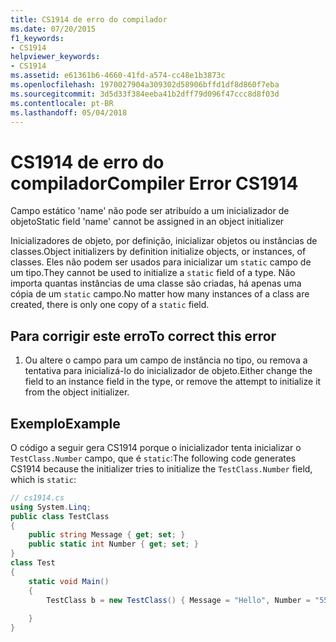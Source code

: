 ```yaml
---
title: CS1914 de erro do compilador
ms.date: 07/20/2015
f1_keywords:
- CS1914
helpviewer_keywords:
- CS1914
ms.assetid: e61361b6-4660-41fd-a574-cc48e1b3873c
ms.openlocfilehash: 1970027904a309302d58906bffd1df8d860f7eba
ms.sourcegitcommit: 3d5d33f384eeba41b2dff79d096f47ccc8d8f03d
ms.contentlocale: pt-BR
ms.lasthandoff: 05/04/2018
---
```

# <a name="compiler-error-cs1914"></a><span data-ttu-id="0b606-102">CS1914 de erro do compilador</span><span class="sxs-lookup"><span data-stu-id="0b606-102">Compiler Error CS1914</span></span>
<span data-ttu-id="0b606-103">Campo estático 'name' não pode ser atribuído a um inicializador de objeto</span><span class="sxs-lookup"><span data-stu-id="0b606-103">Static field 'name' cannot be assigned in an object initializer</span></span>  
  
 <span data-ttu-id="0b606-104">Inicializadores de objeto, por definição, inicializar objetos ou instâncias de classes.</span><span class="sxs-lookup"><span data-stu-id="0b606-104">Object initializers by definition initialize objects, or instances, of classes.</span></span> <span data-ttu-id="0b606-105">Eles não podem ser usados para inicializar um `static` campo de um tipo.</span><span class="sxs-lookup"><span data-stu-id="0b606-105">They cannot be used to initialize a `static` field of a type.</span></span> <span data-ttu-id="0b606-106">Não importa quantas instâncias de uma classe são criadas, há apenas uma cópia de um `static` campo.</span><span class="sxs-lookup"><span data-stu-id="0b606-106">No matter how many instances of a class are created, there is only one copy of a `static` field.</span></span>  
  
## <a name="to-correct-this-error"></a><span data-ttu-id="0b606-107">Para corrigir este erro</span><span class="sxs-lookup"><span data-stu-id="0b606-107">To correct this error</span></span>  
  
1.  <span data-ttu-id="0b606-108">Ou altere o campo para um campo de instância no tipo, ou remova a tentativa para inicializá-lo do inicializador de objeto.</span><span class="sxs-lookup"><span data-stu-id="0b606-108">Either change the field to an instance field in the type, or remove the attempt to initialize it from the object initializer.</span></span>  
  
## <a name="example"></a><span data-ttu-id="0b606-109">Exemplo</span><span class="sxs-lookup"><span data-stu-id="0b606-109">Example</span></span>  
 <span data-ttu-id="0b606-110">O código a seguir gera CS1914 porque o inicializador tenta inicializar o `TestClass.Number` campo, que é `static`:</span><span class="sxs-lookup"><span data-stu-id="0b606-110">The following code generates CS1914 because the initializer tries to initialize the `TestClass.Number` field, which is `static`:</span></span>  
  
```csharp  
// cs1914.cs  
using System.Linq;  
public class TestClass  
{  
    public string Message { get; set; }  
    public static int Number { get; set; }      
}  
class Test  
{  
    static void Main()  
    {  
        TestClass b = new TestClass() { Message = "Hello", Number = "555-1212" }; // CS1914  
  
    }  
}  
```
